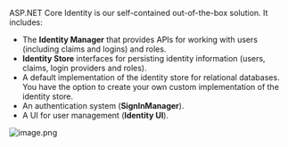 ASP.NET Core Identity is our self-contained out-of-the-box solution. It includes:

- The **Identity Manager** that provides APIs for working with users (including claims and logins) and roles.
- **Identity Store** interfaces for persisting identity information (users, claims, login providers and roles).
- A default implementation of the identity store for relational databases. You have the option to create your own custom implementation of the identity store.
- An authentication system (**SignInManager**).
- A UI for user management (**Identity UI**).

![image.png](https://obsidian-1302088688.cos.ap-nanjing.myqcloud.com/nd3c-image/202306162255079.png)

